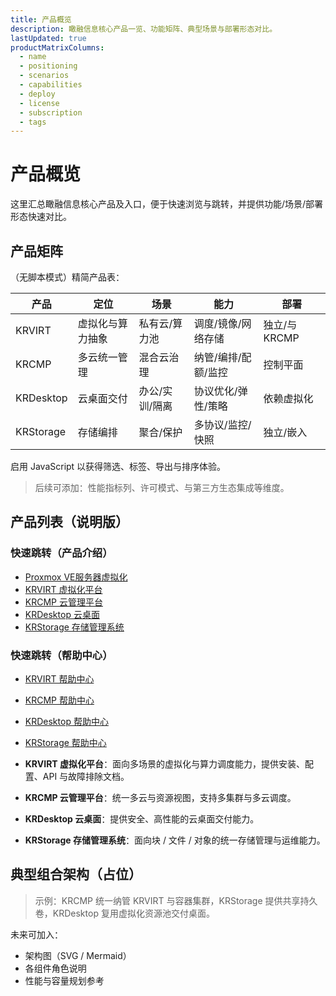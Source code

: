```yaml
---
title: 产品概览
description: 瞰融信息核心产品一览、功能矩阵、典型场景与部署形态对比。
lastUpdated: true
productMatrixColumns:
  - name
  - positioning
  - scenarios
  - capabilities
  - deploy
  - license
  - subscription
  - tags
---
```


# 产品概览

<PriceButton />


这里汇总瞰融信息核心产品及入口，便于快速浏览与跳转，并提供功能/场景/部署形态快速对比。

<ProductStatusBar />

## 产品矩阵

<!-- PRODUCT_MATRIX_START -->
<ProductMatrix lang="zh" :columns="['name','positioning','scenarios','capabilities','deploy','license','subscription','tags']" />
<!-- PRODUCT_MATRIX_END -->

<noscript>
<div class="pm-noscript">
<p>（无脚本模式）精简产品表：</p>
<table>
  <thead>
    <tr>
      <th>产品</th>
      <th>定位</th>
      <th>场景</th>
      <th>能力</th>
      <th>部署</th>
    </tr>
  </thead>
  <tbody>
    <tr><td>KRVIRT</td><td>虚拟化与算力抽象</td><td>私有云/算力池</td><td>调度/镜像/网络存储</td><td>独立/与 KRCMP</td></tr>
    <tr><td>KRCMP</td><td>多云统一管理</td><td>混合云治理</td><td>纳管/编排/配额/监控</td><td>控制平面</td></tr>
    <tr><td>KRDesktop</td><td>云桌面交付</td><td>办公/实训/隔离</td><td>协议优化/弹性/策略</td><td>依赖虚拟化</td></tr>
    <tr><td>KRStorage</td><td>存储编排</td><td>聚合/保护</td><td>多协议/监控/快照</td><td>独立/嵌入</td></tr>
  </tbody>
</table>
<p>启用 JavaScript 以获得筛选、标签、导出与排序体验。</p>
</div>
</noscript>

> 后续可添加：性能指标列、许可模式、与第三方生态集成等维度。

## 产品列表（说明版）

### 快速跳转（产品介绍）
 
- [Proxmox VE服务器虚拟化](/products/proxmox-ve)
- [KRVIRT 虚拟化平台](/products/krvirt)
- [KRCMP 云管理平台](/products/krcmp)
- [KRDesktop 云桌面](/products/krdesktop)
- [KRStorage 存储管理系统](/products/krstorage)

### 快速跳转（帮助中心）

- [KRVIRT 帮助中心](/krvirt/)
- [KRCMP 帮助中心](/krcmp/)
- [KRDesktop 帮助中心](/krdesktop/)
- [KRStorage 帮助中心](/krstorage/)

- **KRVIRT 虚拟化平台**：面向多场景的虚拟化与算力调度能力，提供安装、配置、API 与故障排除文档。
- **KRCMP 云管理平台**：统一多云与资源视图，支持多集群与多云调度。
- **KRDesktop 云桌面**：提供安全、高性能的云桌面交付能力。
- **KRStorage 存储管理系统**：面向块 / 文件 / 对象的统一存储管理与运维能力。

## 典型组合架构（占位）

> 示例：KRCMP 统一纳管 KRVIRT 与容器集群，KRStorage 提供共享持久卷，KRDesktop 复用虚拟化资源池交付桌面。

未来可加入：

- 架构图（SVG / Mermaid）
- 各组件角色说明
- 性能与容量规划参考

<!-- （重复矩阵已移除） -->
